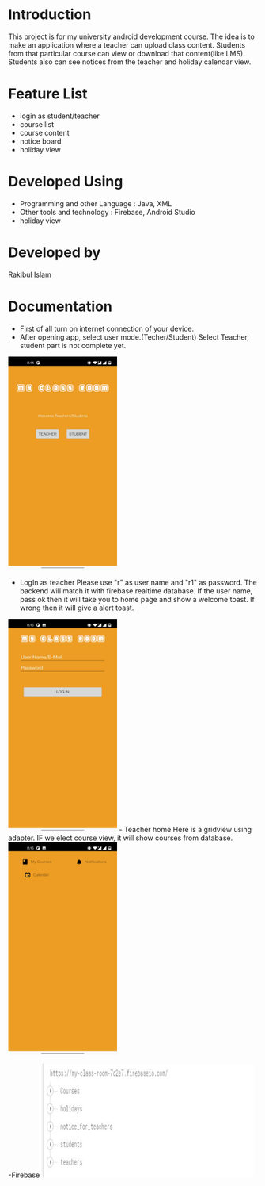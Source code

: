 # Introduction
This project is for my university android development course. The idea is to make an application where a teacher can upload class content. Students from that particular course can view or download that content(like LMS). Students also can see notices from the teacher and holiday calendar view.
# Feature List
- login as student/teacher
- course list
- course content
- notice board
- holiday view
# Developed Using
- Programming and other Language :
Java, XML
- Other tools and technology :
Firebase, Android Studio
- holiday view
# Developed by
[Rakibul Islam](https://github.com/Rakibul25)

# Documentation
- First of all turn on internet connection of your device.
- After opening app, select user mode.(Techer/Student)
Select Teacher, student part is not complete yet.
<img src="https://github.com/Rakibul25/Android-lab-project/blob/master/MyClassRoom/images/Screenshot_20220603-201456.jpg" width="220" height="430">


- LogIn as teacher
 Please use "r" as user name and "r1" as password. The backend will match it with firebase realtime database.
 If the user name, pass ok then it will take you to home page and show a welcome toast. If wrong then it will give a alert toast.
<img src="https://github.com/Rakibul25/Android-lab-project/blob/master/MyClassRoom/images/Screenshot_20220603-201501.jpg" width="220" height="430">
- Teacher home
Here is a gridview using adapter. IF we elect course view, it will show courses from database.
<img src="https://github.com/Rakibul25/Android-lab-project/blob/master/MyClassRoom/images/Screenshot_20220603-201525.jpg" width="220" height="430">

-Firebase
<img src="https://github.com/Rakibul25/Android-lab-project/blob/master/MyClassRoom/images/firebase.JPG" width="430" height="230">

